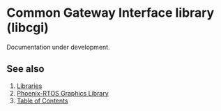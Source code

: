 # Common Gateway Interface library (libcgi)

Documentation under development.

## See also

1. [Libraries](README.md)
2. [Phoenix-RTOS Graphics Library](libgraph.md)
3. [Table of Contents](../README.md)
